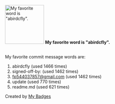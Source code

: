 <img src="https://github.com/my-badges/my-badges/blob/master/src/all-badges/favorite-word/favorite-word.png?raw=true" alt="My favorite word is &quot;abirdcfly&quot;." title="My favorite word is &quot;abirdcfly&quot;." width="128">
<strong>My favorite word is &quot;abirdcfly&quot;.</strong>
<br><br>

My favorite commit message words are:

1. abirdcfly (used 1466 times)
2. signed-off-by: (used 1462 times)
3. <fp544037857@gmail.com> (used 1462 times)
4. update (used 770 times)
5. readme.md (used 621 times)


Created by <a href="https://github.com/my-badges/my-badges">My Badges</a>